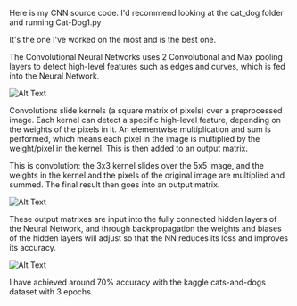 Here is my CNN source code. I'd recommend looking at the cat_dog folder and running Cat-Dog1.py

It's the one I've worked on the most and is the best one.

The Convolutional Neural Networks uses 2 Convolutional and Max pooling layers to detect high-level features such as edges and curves,
which is fed into the Neural Network. 

![Alt Text](https://miro.medium.com/max/2510/1*vkQ0hXDaQv57sALXAJquxA.jpeg)

Convolutions slide kernels (a square matrix of pixels) over a preprocessed image. Each kernel can detect a specific
high-level feature, depending on the weights of the pixels in it. An elementwise multiplication 
and sum is performed, which means each pixel in the image is multiplied by the weight/pixel in the kernel. This is then added to an output matrix. 

This is convolution: the 3x3 kernel slides over the 5x5 image, and the weights in the kernel and the pixels of the original image are multiplied and summed.
The final result then goes into an output matrix. 

![Alt Text](https://media.giphy.com/media/i4NjAwytgIRDW/giphy.gif)

These output matrixes are input into the fully connected hidden layers of the Neural Network, and through backpropagation the weights and biases of the hidden layers will adjust so that the NN reduces its loss and improves its accuracy.


![Alt Text](https://community.alteryx.com/t5/image/serverpage/image-id/42339i8BA3F2CCCEDE7458?v=1.0.png)

I have achieved around 70% accuracy with the kaggle cats-and-dogs dataset with 3 epochs.

